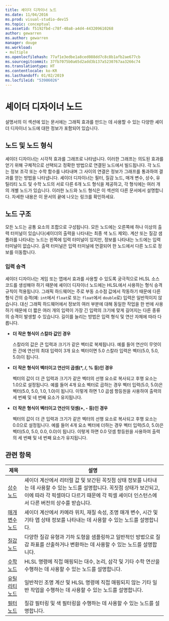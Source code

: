 ```yaml
---
title: 셰이더 디자이너 노드
ms.date: 11/04/2016
ms.prod: visual-studio-dev15
ms.topic: conceptual
ms.assetid: f5192fbd-c78f-40a8-a4d4-443209610268
author: gewarren
ms.author: gewarren
manager: douge
ms.workload:
- multiple
ms.openlocfilehash: 77af1e3edbe1a8ced088dd7c8c8b1afb2ae677cb
ms.sourcegitcommit: 37fb7075b0a65d2add3b137a5230767aa3266c74
ms.translationtype: HT
ms.contentlocale: ko-KR
ms.lasthandoff: 01/02/2019
ms.locfileid: "53986026"
---
```

# <a name="shader-designer-nodes"></a>셰이더 디자이너 노드
설명서의 이 섹션에 있는 문서에는 그래픽 효과를 만드는 데 사용할 수 있는 다양한 셰이더 디자이너 노드에 대한 정보가 포함되어 있습니다.

## <a name="nodes-and-node-types"></a>노드 및 노드 형식
 셰이더 디자이너는 시각적 효과를 그래프로 나타냅니다. 이러한 그래프는 의도된 효과를 얻기 위해 구체적으로 선택되고 정확한 방법으로 연결된 노드에서 빌드됩니다. 각 노드는 정보 조각 또는 수학 함수를 나타내며 그 사이의 연결은 정보가 그래프를 통과하여 결과를 얻는 방법을 나타냅니다. 셰이더 디자이너는 필터, 질감 노드, 매개 변수, 상수, 유틸리티 노드 및 수학 노드의 서로 다른 6개 노드 형식을 제공하고, 각 형식에는 여러 개의 개별 노드가 있습니다. 이러한 노드와 노드 형식은 이 섹션의 다른 문서에서 설명합니다. 자세한 내용은 이 문서의 끝에 나오는 링크를 확인하세요.

## <a name="node-structure"></a>노드 구조
 모든 노드는 공통 요소의 조합으로 구성됩니다. 모든 노드에는 오른쪽에 하나 이상의 출력 터미널이 있습니다(셰이더의 출력을 나타내는 최종 색 노드 제외). 계산 또는 질감 샘플러를 나타내는 노드는 왼쪽에 입력 터미널이 있지만, 정보를 나타내는 노드에는 입력 터미널이 없습니다. 출력 터미널은 입력 터미널에 연결되어 한 노드에서 다른 노드로 정보를 이동합니다.

### <a name="promotion-of-inputs"></a>입력 승격
 셰이더 디자이너는 게임 또는 앱에서 효과를 사용할 수 있도록 궁극적으로 HLSL 소스 코드를 생성해야 하기 때문에 셰이더 디자이너 노드에는 HLSL에서 사용하는 형식 승격 규칙이 적용됩니다. 그래픽 하드웨어는 주로 부동 소수점 값에서 작동하기 때문에 다른 형식 간의 승격(예: `int`에서 `float`로 또는 `float`에서 `double`로) 입력은 일반적이지 않습니다. 대신 그래픽 하드웨어에서 정보의 여러 부분에 대해 동일한 작업을 한 번에 사용하기 때문에 더 짧은 여러 개의 입력이 가장 긴 입력의 크기에 맞게 길어지는 다른 종류의 승격이 발생할 수 있습니다. 길이를 늘리는 방법은 입력 형식 및 연산 자체에 따라 다릅니다.

-   **더 작은 형식이 스칼라 값인 경우**

     스칼라의 값은 큰 입력과 크기가 같은 벡터로 복제됩니다. 예를 들어 연산이 무엇이든 간에 연산의 최대 입력이 3개 요소 벡터이면 5.0 스칼라 입력은 벡터(5.0, 5.0, 5.0)이 됩니다.

-   **더 작은 형식이 벡터이고 연산이 곱셈(\*, /, % 등)인 경우**

     벡터의 값이 더 큰 입력과 크기가 같은 벡터의 선행 요소로 복사되고 후행 요소는 1.0으로 설정됩니다. 예를 들어 4개 요소 벡터로 곱하는 경우 벡터 입력(5.0, 5.0)은 벡터(5.0, 5.0, 1.0, 1.0)이 됩니다. 이렇게 하면 1.0 곱셈 항등원을 사용하여 출력의 세 번째 및 네 번째 요소가 유지됩니다.

-   **더 작은 형식이 벡터이고 연산이 덧셈(+, - 등)인 경우**

     벡터의 값이 더 큰 입력과 크기가 같은 벡터의 선행 요소로 복사되고 후행 요소는 0.0으로 설정됩니다. 예를 들어 4개 요소 벡터에 더하는 경우 벡터 입력(5.0, 5.0)은 벡터(5.0, 5.0, 0.0, 0.0)이 됩니다. 이렇게 하면 0.0 덧셈 항등원을 사용하여 출력의 세 번째 및 네 번째 요소가 유지됩니다.

## <a name="related-topics"></a>관련 항목

|제목|설명|
|-----------|-----------------|
|[상수 노드](../designers/constant-nodes.md)|셰이더 계산에서 리터럴 값 및 보간된 꼭짓점 상태 정보를 나타내는 데 사용할 수 있는 노드를 설명합니다. 꼭짓점 상태가 보간되고, 이에 따라 각 픽셀마다 다르기 때문에 각 픽셀 셰이더 인스턴스에서 다른 버전의 상수를 받습니다.|
|[매개 변수 노드](../designers/parameter-nodes.md)|셰이더 계산에서 카메라 위치, 재질 속성, 조명 매개 변수, 시간 및 기타 앱 상태 정보를 나타내는 데 사용할 수 있는 노드를 설명합니다.|
|[질감 노드](../designers/texture-nodes.md)|다양한 질감 유형과 기하 도형을 샘플링하고 일반적인 방법으로 질감 좌표를 산출하거나 변환하는 데 사용할 수 있는 노드를 설명합니다.|
|[수학 노드](../designers/math-nodes.md)|HLSL 명령에 직접 매핑되는 대수, 논리, 삼각 및 기타 수학 연산을 수행하는 데 사용할 수 있는 노드를 설명합니다.|
|[유틸리티 노드](../designers/utility-nodes.md)|일반적인 조명 계산 및 HLSL 명령에 직접 매핑되지 않는 기타 일반 작업을 수행하는 데 사용할 수 있는 노드를 설명합니다.|
|[필터 노드](../designers/filter-nodes.md)|질감 필터링 및 색 필터링을 수행하는 데 사용할 수 있는 노드를 설명합니다.|
